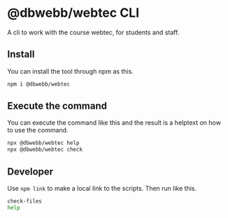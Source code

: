 # @dbwebb/webtec CLI 

A cli to work with the course webtec, for students and staff.



## Install

You can install the tool through npm as this.

```bash
npm i @dbwebb/webtec
```



## Execute the command

You can execute the command like this and the result is a helptext on how to use the command.

```bash
npx @dbwebb/webtec help
npx @dbwebb/webtec check
```



## Developer

Use `npm link` to make a local link to the scripts. Then run like this.

```bash
check-files
help
```
